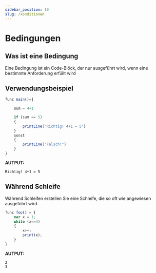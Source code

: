 ```yaml
---
sidebar_position: 10
slug: /konditionen
---
```


# Bedingungen

## Was ist eine Bedingung
Eine Bedingung ist ein Code-Blöck, der nur ausgeführt wird, wenn eine bestimmte Anforderung erfüllt wird

## Verwendungsbeispiel
```jsx
func main()={

    sum = 4+1

    if (sum == 5)
    {
        printLine("Richtig! 4+1 = 5")
    }
    sonst
    {
        printLine("Falsch!")
    }
}
```
**AUTPUT:**

`Richtig! 4+1 = 5`


## Während Schleife
Während Schleifen erstellen Sie eine Schleife, die so oft wie angewiesen ausgeführt wird.

```jsx
func foo() = {
    var x = 1;
    while (x<=4)
    {
        x++;
        print(x);
    }
}
```
**AUTPUT:**

```
2
3
```